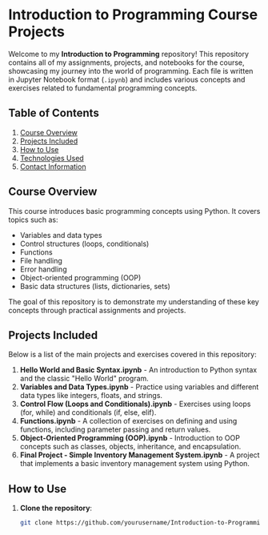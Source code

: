 # **Introduction to Programming Course Projects**

Welcome to my **Introduction to Programming** repository! This repository contains all of my assignments, projects, and notebooks for the course, showcasing my journey into the world of programming. Each file is written in Jupyter Notebook format (`.ipynb`) and includes various concepts and exercises related to fundamental programming concepts.

## **Table of Contents**
1. [Course Overview](#course-overview)
2. [Projects Included](#projects-included)
3. [How to Use](#how-to-use)
4. [Technologies Used](#technologies-used)
5. [Contact Information](#contact-information)

## **Course Overview**
This course introduces basic programming concepts using Python. It covers topics such as:
- Variables and data types
- Control structures (loops, conditionals)
- Functions
- File handling
- Error handling
- Object-oriented programming (OOP)
- Basic data structures (lists, dictionaries, sets)

The goal of this repository is to demonstrate my understanding of these key concepts through practical assignments and projects.

## **Projects Included**
Below is a list of the main projects and exercises covered in this repository:
1. **Hello World and Basic Syntax.ipynb** - An introduction to Python syntax and the classic "Hello World" program.
2. **Variables and Data Types.ipynb** - Practice using variables and different data types like integers, floats, and strings.
3. **Control Flow (Loops and Conditionals).ipynb** - Exercises using loops (for, while) and conditionals (if, else, elif).
4. **Functions.ipynb** - A collection of exercises on defining and using functions, including parameter passing and return values.
5. **Object-Oriented Programming (OOP).ipynb** - Introduction to OOP concepts such as classes, objects, inheritance, and encapsulation.
6. **Final Project - Simple Inventory Management System.ipynb** - A project that implements a basic inventory management system using Python.

## **How to Use**
1. **Clone the repository**:
   ```bash
   git clone https://github.com/yourusername/Introduction-to-Programming.git
